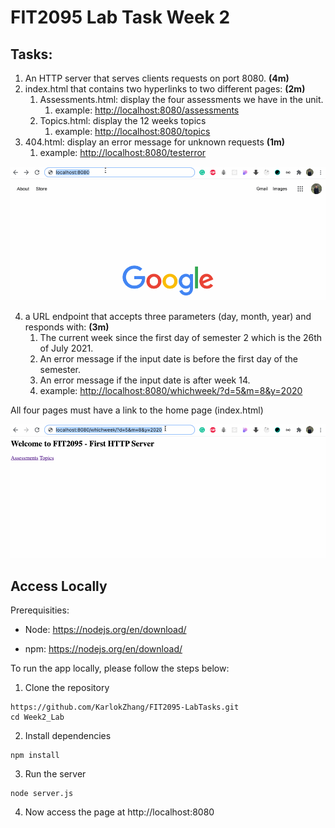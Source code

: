 # FIT2095 Lab Task Week 2

## Tasks:
1.  An HTTP server that serves clients requests on port 8080.  **(4m)**
2.  index.html that contains two hyperlinks to two different pages:  **(2m)**
    1.  Assessments.html: display the four assessments we have in the unit.
        1.  example:  [http://localhost:8080/assessments](http://localhost:8080/assessments)
    2.  Topics.html: display the 12 weeks topics
        1.  example:  [http://localhost:8080/topics](http://localhost:8080/topics)
3.  404.html: display an error message for unknown requests  **(1m)**
    1.  example:  [http://localhost:8080/testerror](http://localhost:8080/testerror)

![demo1](./images/demo1.gif)

4.  a URL endpoint that accepts three parameters (day, month, year) and responds with:  **(3m)**
    1.  The current week since the first day of semester 2 which is the 26th of July 2021.
    2.  An error message if the input date is before the first day of the semester.
    3.  An error message if the input date is after week 14.
    4.  example: [http://localhost:8080/whichweek/?d=5&m=8&y=2020](http://localhost:8080/whichweek/?d=5&m=8&y=2020)

All four pages must have a link to the home page (index.html)

![demo2](./images/demo2.gif)

## Access Locally

Prerequisities:

- Node: https://nodejs.org/en/download/

- npm: https://nodejs.org/en/download/

To run the app locally, please follow the steps below:

1. Clone the repository
```
https://github.com/KarlokZhang/FIT2095-LabTasks.git
cd Week2_Lab
```
2. Install dependencies
```
npm install
```
3. Run the server
```
node server.js
```
4. Now access the page at http://localhost:8080